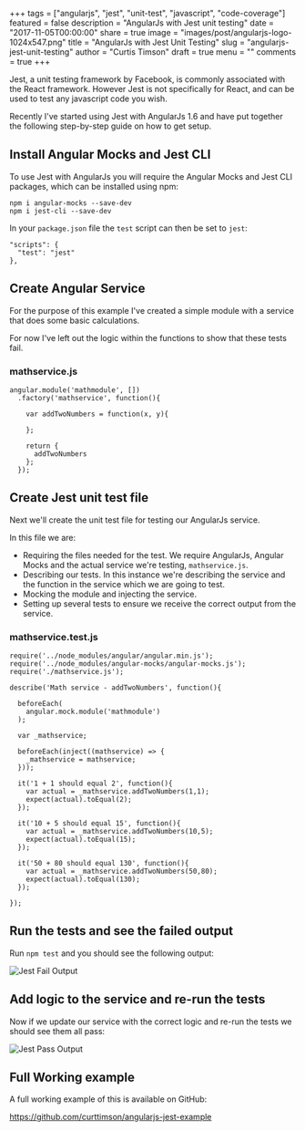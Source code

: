 +++
tags = ["angularjs", "jest", "unit-test", "javascript", "code-coverage"]
featured = false
description = "AngularJs with Jest unit testing"
date = "2017-11-05T00:00:00"
share = true
image = "images/post/angularjs-logo-1024x547.png"
title = "AngularJs with Jest Unit Testing"
slug = "angularjs-jest-unit-testing"
author = "Curtis Timson"
draft = true
menu = ""
comments = true
+++

Jest, a unit testing framework by Facebook, is commonly associated with the React framework. However Jest is not specifically for React, and can be used to test any javascript code you wish.

Recently I've started using Jest with AngularJs 1.6 and have put together the following step-by-step guide on how to get setup.

## Install Angular Mocks and Jest CLI

To use Jest with AngularJs you will require the Angular Mocks and Jest CLI packages, which can be installed using npm:

```
npm i angular-mocks --save-dev
npm i jest-cli --save-dev
```

In your `package.json` file the `test` script can then be set to `jest`:

```
"scripts": {
  "test": "jest"
},
```

## Create Angular Service

For the purpose of this example I've created a simple module with a service that does some basic calculations.

For now I've left out the logic within the functions to show that these tests fail.

### mathservice.js
```
angular.module('mathmodule', [])
  .factory('mathservice', function(){

    var addTwoNumbers = function(x, y){

    };

    return {
      addTwoNumbers
    };
  });
```

## Create Jest unit test file

Next we'll create the unit test file for testing our AngularJs service.

In this file we are:

 - Requiring the files needed for the test. We require AngularJs, Angular Mocks and the actual service we're testing, `mathservice.js`.
 - Describing our tests. In this instance we're describing the service and the function in the service which we are going to test.
 - Mocking the module and injecting the service.
 - Setting up several tests to ensure we receive the correct output from the service.


### mathservice.test.js
```
require('../node_modules/angular/angular.min.js');
require('../node_modules/angular-mocks/angular-mocks.js');
require('./mathservice.js');

describe('Math service - addTwoNumbers', function(){

  beforeEach(
    angular.mock.module('mathmodule')
  );

  var _mathservice;

  beforeEach(inject((mathservice) => {
    _mathservice = mathservice;
  }));

  it('1 + 1 should equal 2', function(){
    var actual = _mathservice.addTwoNumbers(1,1);
    expect(actual).toEqual(2);
  });

  it('10 + 5 should equal 15', function(){
    var actual = _mathservice.addTwoNumbers(10,5);
    expect(actual).toEqual(15);
  });

  it('50 + 80 should equal 130', function(){
    var actual = _mathservice.addTwoNumbers(50,80);
    expect(actual).toEqual(130);
  });

});
```

## Run the tests and see the failed output

Run `npm test` and you should see the following output:

![Jest Fail Output](/images/post/jest/jest-example-fail.png)

## Add logic to the service and re-run the tests

Now if we update our service with the correct logic and re-run the tests we should see them all pass:

![Jest Pass Output](/images/post/jest/jest-example-pass.png)

## Full Working example

A full working example of this is available on GitHub:

https://github.com/curttimson/angularjs-jest-example

